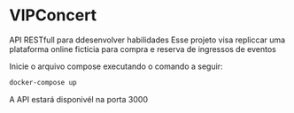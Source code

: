 # VIPConcert
API RESTfull para ddesenvolver habilidades
Esse projeto visa repliccar uma plataforma online ficticia para compra e reserva de ingressos de eventos

Inicie o arquivo compose executando o comando a seguir:
```Bash
docker-compose up
```
A API estará disponivél na porta 3000